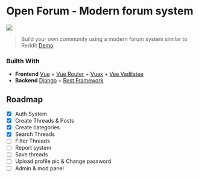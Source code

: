 # Open Forum - Modern forum system
![](https://i.imgur.com/cdCKeG4.gif)
> Build your own community using a modern forum system similar to Reddit
> [Demo](https://forum.ikerv.me)

### Builth With

- **Frontend** [Vue](https://vuejs.org) + [Vue Router](https://router.vuejs.org) + [Vuex](https://vuex.vuejs.org) + [Vee Vadilatee](https://vee-validate.logaretm.com/v4)
- **Backend** [Django](https://www.djangoproject.com) + [Rest Framework](https://www.django-rest-framework.org)

## Roadmap
- [X] Auth System
- [X] Create Threads & Posts
- [X] Create categories
- [X] Search Threads
- [ ] Filter Threads
- [ ] Report system
- [ ] Save threads
- [ ] Upload profile pic & Change password
- [ ] Admin & mod panel

